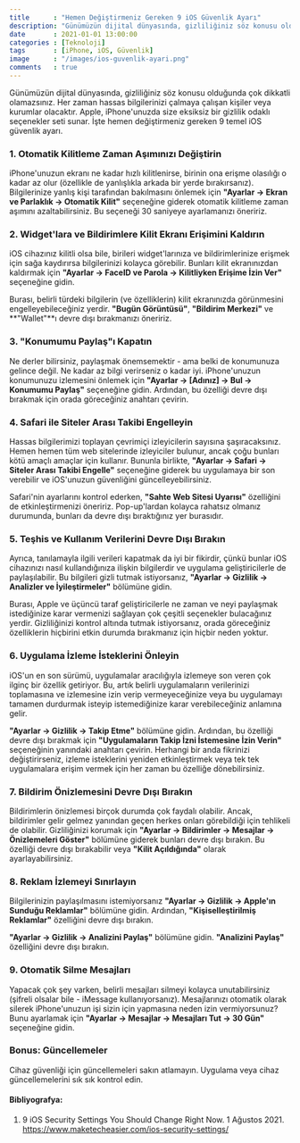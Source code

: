 ```yaml
---
title      : "Hemen Değiştirmeniz Gereken 9 iOS Güvenlik Ayarı"
description: "Günümüzün dijital dünyasında, gizliliğiniz söz konusu olduğunda çok dikkatli olamazsınız. İşte hemen değiştirmeniz gereken 9 temel iOS güvenlik ayarı."
date       : 2021-01-01 13:00:00
categories : [Teknoloji]
tags       : [iPhone, iOS, Güvenlik]
image      : "/images/ios-guvenlik-ayari.png"
comments   : true
---
```


Günümüzün dijital dünyasında, gizliliğiniz söz konusu olduğunda çok dikkatli olamazsınız. Her zaman hassas bilgilerinizi çalmaya çalışan kişiler veya kurumlar olacaktır. Apple, iPhone'unuzda size eksiksiz bir gizlilik odaklı seçenekler seti sunar. İşte hemen değiştirmeniz gereken 9 temel iOS güvenlik ayarı.

### 1. Otomatik Kilitleme Zaman Aşımınızı Değiştirin

iPhone'unuzun ekranı ne kadar hızlı kilitlenirse, birinin ona erişme olasılığı o kadar az olur (özellikle de yanlışlıkla arkada bir yerde bırakırsanız). Bilgilerinize yanlış kişi tarafından bakılmasını önlemek için **"Ayarlar -> Ekran ve Parlaklık -> Otomatik Kilit"** seçeneğine giderek otomatik kilitleme zaman aşımını azaltabilirsiniz. Bu seçeneği 30 saniyeye ayarlamanızı öneririz.

### 2. Widget'lara ve Bildirimlere Kilit Ekranı Erişimini Kaldırın

iOS cihazınız kilitli olsa bile, birileri widget'larınıza ve bildirimlerinize erişmek için sağa kaydırırsa bilgilerinizi kolayca görebilir. Bunları kilit ekranınızdan kaldırmak için **"Ayarlar -> FaceID ve Parola -> Kilitliyken Erişime İzin Ver"** seçeneğine gidin.

Burası, belirli türdeki bilgilerin (ve özelliklerin) kilit ekranınızda görünmesini engelleyebileceğiniz yerdir. **"Bugün Görüntüsü"**, **"Bildirim Merkezi"** ve **"Wallet"**ı devre dışı bırakmanızı öneririz.

### 3. "Konumumu Paylaş"ı Kapatın

Ne derler bilirsiniz, paylaşmak önemsemektir - ama belki de konumunuza gelince değil. Ne kadar az bilgi verirseniz o kadar iyi. iPhone'unuzun konumunuzu izlemesini önlemek için **"Ayarlar -> [Adınız] -> Bul -> Konumumu Paylaş"** seçeneğine gidin. Ardından, bu özelliği devre dışı bırakmak için orada göreceğiniz anahtarı çevirin.

### 4. Safari ile Siteler Arası Takibi Engelleyin

Hassas bilgilerimizi toplayan çevrimiçi izleyicilerin sayısına şaşıracaksınız. Hemen hemen tüm web sitelerinde izleyiciler bulunur, ancak çoğu bunları kötü amaçlı amaçlar için kullanır. Bununla birlikte, **"Ayarlar -> Safari -> Siteler Arası Takibi Engelle"** seçeneğine giderek bu uygulamaya bir son verebilir ve iOS'unuzun güvenliğini güncelleyebilirsiniz.

Safari'nin ayarlarını kontrol ederken, **"Sahte Web Sitesi Uyarısı"** özelliğini de etkinleştirmenizi öneririz. Pop-up'lardan kolayca rahatsız olmanız durumunda, bunları da devre dışı bıraktığınız yer burasıdır.

### 5. Teşhis ve Kullanım Verilerini Devre Dışı Bırakın

Ayrıca, tanılamayla ilgili verileri kapatmak da iyi bir fikirdir, çünkü bunlar iOS cihazınızı nasıl kullandığınıza ilişkin bilgilerdir ve uygulama geliştiricilerle de paylaşılabilir. Bu bilgileri gizli tutmak istiyorsanız, **"Ayarlar -> Gizlilik -> Analizler ve İyileştirmeler"** bölümüne gidin.

Burası, Apple ve üçüncü taraf geliştiricilerle ne zaman ve neyi paylaşmak istediğinize karar vermenizi sağlayan çok çeşitli seçenekler bulacağınız yerdir. Gizliliğinizi kontrol altında tutmak istiyorsanız, orada göreceğiniz özelliklerin hiçbirini etkin durumda bırakmanız için hiçbir neden yoktur.

### 6. Uygulama İzleme İsteklerini Önleyin

iOS'un en son sürümü, uygulamalar aracılığıyla izlemeye son veren çok ilginç bir özellik getiriyor. Bu, artık belirli uygulamaların verilerinizi toplamasına ve izlemesine izin verip vermeyeceğinize veya bu uygulamayı tamamen durdurmak isteyip istemediğinize karar verebileceğiniz anlamına gelir.

**"Ayarlar -> Gizlilik -> Takip Etme"** bölümüne gidin. Ardından, bu özelliği devre dışı bırakmak için **"Uygulamaların Takip İzni İstemesine İzin Verin"** seçeneğinin yanındaki anahtarı çevirin. Herhangi bir anda fikrinizi değiştirirseniz, izleme isteklerini yeniden etkinleştirmek veya tek tek uygulamalara erişim vermek için her zaman bu özelliğe dönebilirsiniz.

### 7. Bildirim Önizlemesini Devre Dışı Bırakın

Bildirimlerin önizlemesi birçok durumda çok faydalı olabilir. Ancak, bildirimler gelir gelmez yanından geçen herkes onları görebildiği için tehlikeli de olabilir. Gizliliğinizi korumak için **"Ayarlar -> Bildirimler -> Mesajlar -> Önizlemeleri Göster"** bölümüne giderek bunları devre dışı bırakın. Bu özelliği devre dışı bırakabilir veya **"Kilit Açıldığında"** olarak ayarlayabilirsiniz.

### 8. Reklam İzlemeyi Sınırlayın

Bilgilerinizin paylaşılmasını istemiyorsanız **"Ayarlar -> Gizlilik -> Apple'ın Sunduğu Reklamlar"** bölümüne gidin. Ardından, **"Kişiselleştirilmiş Reklamlar"** özelliğini devre dışı bırakın.

**"Ayarlar -> Gizlilik -> Analizini Paylaş"** bölümüne gidin. **"Analizini Paylaş"** özelliğini devre dışı bırakın.

### 9. Otomatik Silme Mesajları

Yapacak çok şey varken, belirli mesajları silmeyi kolayca unutabilirsiniz (şifreli olsalar bile - iMessage kullanıyorsanız). Mesajlarınızı otomatik olarak silerek iPhone'unuzun işi sizin için yapmasına neden izin vermiyorsunuz? Bunu ayarlamak için **"Ayarlar -> Mesajlar -> Mesajları Tut -> 30 Gün"** seçeneğine gidin.

### Bonus: Güncellemeler

Cihaz güvenliği için güncellemeleri sakın atlamayın. Uygulama veya cihaz güncellemelerini sık sık kontrol edin. 

#### Bibliyografya: 

1. 9 iOS Security Settings You Should Change Right Now. 1 Ağustos 2021. https://www.maketecheasier.com/ios-security-settings/